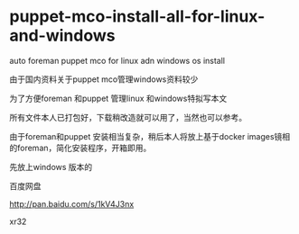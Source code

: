 # puppet-mco-install-all-for-linux-and-windows
auto foreman puppet mco for  linux adn windows os install 

由于国内资料关于puppet mco管理windows资料较少

为了方便foreman 和puppet 管理linux 和windows特拟写本文

所有文件本人已打包好，下载稍改造就可以用了，当然也可以参考。

由于foreman和puppet 安装相当复杂，稍后本人将放上基于docker images镜相的foreman，简化安装程序，开箱即用。

先放上windows 版本的

百度网盘

http://pan.baidu.com/s/1kV4J3nx

xr32
